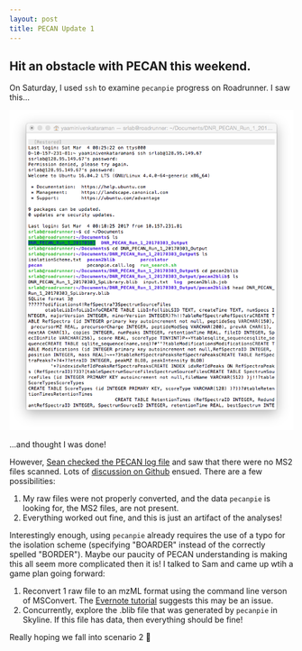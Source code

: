 ```yaml
---
layout: post
title: PECAN Update 1
---
```


## Hit an obstacle with PECAN this weekend.

On Saturday, I used `ssh` to examine `pecanpie` progress on Roadrunner. I saw this...

![PECAN-1-complete](https://raw.githubusercontent.com/RobertsLab/project-oyster-oa/master/analyses/2018-02-28-PECAN/PECAN-inputs/PECAN-Run-1-complete.png)

...and thought I was done!

However, [Sean checked the PECAN log file](https://genefish.wordpress.com/2017/03/04/pecan-on-roadrunner-isnt-working-correctly/) and saw that there were no MS2 files scanned. Lots of [discussion on Github](https://github.com/sr320/LabDocs/issues/508) ensued. There are a few possibilities:

1. My raw files were not properly converted, and the data `pecanpie` is looking for, the MS2 files, are not present.
2. Everything worked out fine, and this is just an artifact of the analyses!

Interestingly enough, using `pecanpie` already requires the use of a typo for the isolation scheme (specifying "BOARDER" instead of the correctly spelled "BORDER"). Maybe our paucity of PECAN understanding is making this all seem more complicated then it is!
I talked to Sam and came up wtih a game plan going forward:

1. Reconvert 1 raw file to an mzML format using the command line verson of MSConvert. The [Evernote tutorial](https://www.evernote.com/shard/s347/sh/edcb06ab-d008-418f-b28f-52f6614f1c39/2984ab55f427fcfe) suggests this may be an issue.
2. Concurrently, explore the .blib file that was generated by `pecanpie` in Skyline. If this file has data, then everything should be fine!

Really hoping we fall into scenario 2 :pray:


